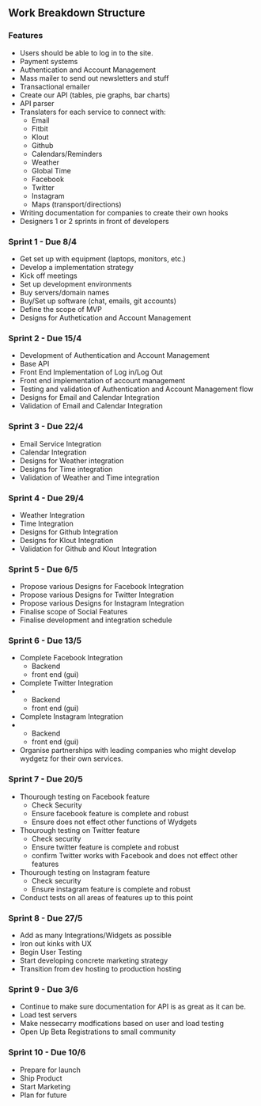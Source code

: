 ## Work Breakdown Structure

### Features
* Users should be able to log in to the site.
* Payment systems 
* Authentication and Account Management
* Mass mailer to send out newsletters and stuff
* Transactional emailer
* Create our API (tables, pie graphs, bar charts)
* API parser
* Translaters for each service to connect with:
	* Email
	* Fitbit
	* Klout
	* Github
	* Calendars/Reminders
	* Weather
	* Global Time
	* Facebook
	* Twitter
	* Instagram
	* Maps (transport/directions)	
* Writing documentation for companies to create their own hooks
* Designers 1 or 2 sprints in front of developers

### Sprint 1 - Due 8/4
* Get set up with equipment (laptops, monitors, etc.)
* Develop a implementation strategy
* Kick off meetings
* Set up development environments
* Buy servers/domain names
* Buy/Set up software (chat, emails, git accounts)
* Define the scope of MVP
* Designs for Authetication and Account Management

### Sprint 2 - Due 15/4
* Development of Authentication and Account Management
* Base API
* Front End Implementation of Log in/Log Out
* Front end implementation of account management
* Testing and validation of Authentication and Account Management flow
* Designs for Email and Calendar Integration
* Validation of Email and Calendar Integration

### Sprint 3 - Due 22/4
* Email Service Integration
* Calendar Integration
* Designs for Weather integration
* Designs for Time integration
* Validation of Weather and Time integration

### Sprint 4 - Due 29/4
* Weather Integration
* Time Integration
* Designs for Github Integration
* Designs for Klout Integration
* Validation for Github and Klout Integration

### Sprint 5 - Due 6/5
* Propose various Designs for Facebook Integration
* Propose various Designs for Twitter Integration
* Propose various Designs for Instagram Integration
* Finalise scope of Social Features
* Finalise development and integration schedule


### Sprint 6 - Due 13/5
* Complete Facebook Integration
	* Backend 
	* front end (gui)
* Complete Twitter Integration
* 	* Backend 
	* front end (gui)
* Complete Instagram Integration
* 	* Backend 
	* front end (gui)
* Organise partnerships with leading companies who might develop wydgetz for their own services.



### Sprint 7 - Due 20/5
* Thourough testing on Facebook feature
	* Check Security
	* Ensure facebook feature is complete and robust
	* Ensure does not effect other functions of Wydgets
* Thourough testing on Twitter feature
	* Check security
	* Ensure twitter feature is complete and robust
	* confirm Twitter works with Facebook and does not effect other features
* Thourough testing on Instagram feature
	* Check security
	* Ensure instagram feature is complete and robust
* Conduct tests on all areas of features up to this point


### Sprint 8 - Due 27/5
* Add as many Integrations/Widgets as possible
* Iron out kinks with UX
* Begin User Testing
* Start developing concrete marketing strategy
* Transition from dev hosting to production hosting

### Sprint 9 - Due 3/6
* Continue to make sure documentation for API is as great as it can be.
* Load test servers
* Make nessecarry modfications based on user and load testing
* Open Up Beta Registrations to small community

### Sprint 10 - Due 10/6
* Prepare for launch
* Ship Product
* Start Marketing
* Plan for future
